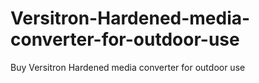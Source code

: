 # Versitron-Hardened-media-converter-for-outdoor-use
Buy Versitron Hardened media converter for outdoor use
